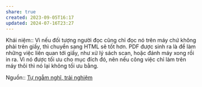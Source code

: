 ```yaml
---
share: true
created: 2023-09-05T16:17
updated: 2024-07-16T23:27
---
```

Khái niệm:: 
Vì nếu đối tượng người đọc cũng chỉ đọc nó trên máy chứ không phải trên giấy, thì chuyển sang HTML sẽ tốt hơn. PDF được sinh ra là để làm những việc liên quan tới giấy, như xử lý sách scan, hoặc đánh máy xong rồi in ra. Vì nó được tối ưu cho mục đích đó, nên nếu công việc chỉ làm trên máy thôi thì nó lại không tối ưu bằng.

Nguồn:: [Tự ngẫm nghĩ, trải nghiệm](../../../%E2%9A%A1Hi%E1%BB%83u%20bi%E1%BA%BFt%20s%C3%A2u/%CE%9E%20Ngu%E1%BB%93n/T%E1%BB%B1%20ng%E1%BA%ABm%20ngh%C4%A9,%20tr%E1%BA%A3i%20nghi%E1%BB%87m.md)